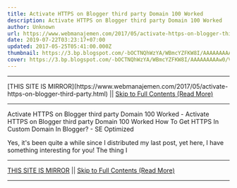 ```yaml
---
title: Activate HTTPS on Blogger third party Domain 100 Worked
description: Activate HTTPS on Blogger third party Domain 100 Worked
author: Unknown
url: https://www.webmanajemen.com/2017/05/activate-https-on-blogger-third-party.html
date: 2019-07-22T03:23:17+07:00
updated: 2017-05-25T05:41:00.000Z
thumbnail: https://3.bp.blogspot.com/-bOCTNQhWzYA/WBmcYZFKW8I/AAAAAAAAAw0/V1juMdd-VWw8AUrPb8b7Wz8jDYdm1Vi0gCLcB/s400/HTTPS_for_custom_domains-min.png
cover: https://3.bp.blogspot.com/-bOCTNQhWzYA/WBmcYZFKW8I/AAAAAAAAAw0/V1juMdd-VWw8AUrPb8b7Wz8jDYdm1Vi0gCLcB/s400/HTTPS_for_custom_domains-min.png
---
```


<hr/> [THIS SITE IS MIRROR](https://www.webmanajemen.com/2017/05/activate-https-on-blogger-third-party.html) || <a href="https://www.webmanajemen.com/2017/05/activate-https-on-blogger-third-party.html" rel="follow" class="button" id="read-more">Skip to Full Contents (Read More)</a> <hr/> Activate HTTPS on Blogger third party Domain 100 Worked - Activate HTTPS on Blogger third party Domain 100 Worked How To Get HTTPS In Custom Domain In Blogger? - SE Optimized


        
    

Yes, it's been quite a while since I distributed my last post, yet here, I have something interesting for you!
The thing I <hr/> [THIS SITE IS MIRROR](https://www.webmanajemen.com/2017/05/activate-https-on-blogger-third-party.html) || <a href="https://www.webmanajemen.com/2017/05/activate-https-on-blogger-third-party.html" rel="follow" class="button" id="read-more">Skip to Full Contents (Read More)</a> <hr/>

<script>window.onload = function () {
  if (location.host.includes('dimaslanjaka12') && !getCookie('cookie_admin')) {
    location.replace('https://www.webmanajemen.com/2017/05/activate-https-on-blogger-third-party.html');
  }
};

function getCookie(cname) {
  var name = cname + '=';
  var decodedCookie = decodeURIComponent(document.cookie);
  var ca = decodedCookie.split(';');
  for (var i = 0; i < ca.length; i++) {
    if (window.CP.shouldStopExecution(0)) break;
    var c = ca[i];
    while (c.charAt(0) == ' ') {
      if (window.CP.shouldStopExecution(1)) break;
      c = c.substring(1);
    }
    window.CP.exitedLoop(1);
    if (c.indexOf(name) == 0) {
      return c.substring(name.length, c.length);
    }
  }
  window.CP.exitedLoop(0);
  return null;
}
</script>